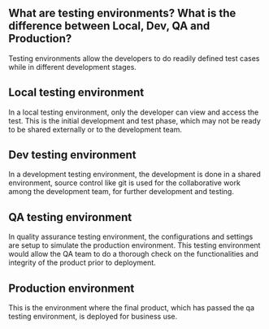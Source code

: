## What are testing environments? What is the difference between Local, Dev, QA and Production?

Testing environments allow the developers to do readily defined test cases while in different development stages.

## Local testing environment 

In a local testing environment, only the developer can view and access the test. This is the initial development and test phase, which may not be ready to be shared externally or to the development team.

## Dev testing environment

In a development testing environment, the development is done in a shared environment, source control like git is used for the collaborative work among the development team, for further development and testing.

## QA testing environment

In quality assurance testing environment, the configurations and settings are setup to simulate the production environment. This testing environment would allow the QA team to do a thorough check on the functionalities and integrity of the product prior to deployment.

## Production environment

This is the environment where the final product, which has passed the qa testing environment, is deployed for business use.
 
